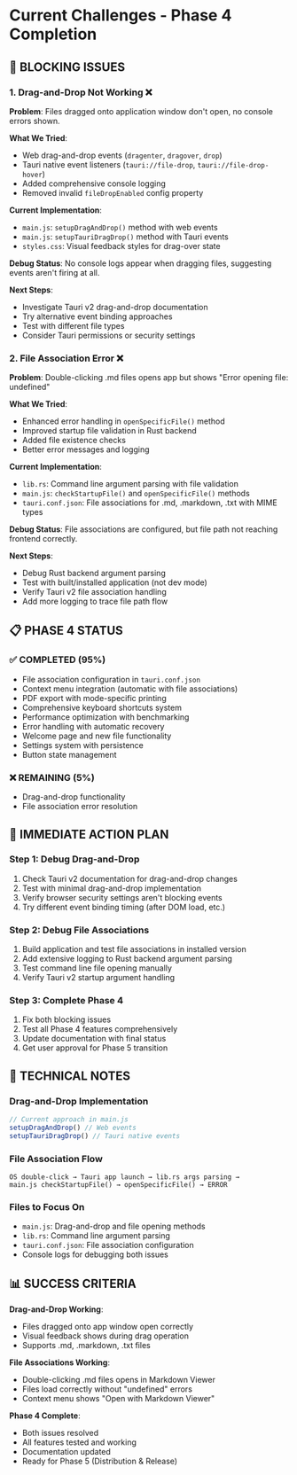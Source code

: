 # Current Challenges - Phase 4 Completion

## 🚨 BLOCKING ISSUES

### 1. Drag-and-Drop Not Working ❌

**Problem**: Files dragged onto application window don't open, no console errors shown.

**What We Tried**:
- Web drag-and-drop events (`dragenter`, `dragover`, `drop`)
- Tauri native event listeners (`tauri://file-drop`, `tauri://file-drop-hover`)
- Added comprehensive console logging
- Removed invalid `fileDropEnabled` config property

**Current Implementation**:
- `main.js`: `setupDragAndDrop()` method with web events
- `main.js`: `setupTauriDragDrop()` method with Tauri events
- `styles.css`: Visual feedback styles for drag-over state

**Debug Status**: No console logs appear when dragging files, suggesting events aren't firing at all.

**Next Steps**:
- Investigate Tauri v2 drag-and-drop documentation
- Try alternative event binding approaches
- Test with different file types
- Consider Tauri permissions or security settings

### 2. File Association Error ❌

**Problem**: Double-clicking .md files opens app but shows "Error opening file: undefined"

**What We Tried**:
- Enhanced error handling in `openSpecificFile()` method
- Improved startup file validation in Rust backend
- Added file existence checks
- Better error messages and logging

**Current Implementation**:
- `lib.rs`: Command line argument parsing with file validation
- `main.js`: `checkStartupFile()` and `openSpecificFile()` methods
- `tauri.conf.json`: File associations for .md, .markdown, .txt with MIME types

**Debug Status**: File associations are configured, but file path not reaching frontend correctly.

**Next Steps**:
- Debug Rust backend argument parsing
- Test with built/installed application (not dev mode)
- Verify Tauri v2 file association handling
- Add more logging to trace file path flow

## 📋 PHASE 4 STATUS

### ✅ COMPLETED (95%)
- File association configuration in `tauri.conf.json`
- Context menu integration (automatic with file associations)
- PDF export with mode-specific printing
- Comprehensive keyboard shortcuts system
- Performance optimization with benchmarking
- Error handling with automatic recovery
- Welcome page and new file functionality
- Settings system with persistence
- Button state management

### ❌ REMAINING (5%)
- Drag-and-drop functionality
- File association error resolution

## 🎯 IMMEDIATE ACTION PLAN

### Step 1: Debug Drag-and-Drop
1. Check Tauri v2 documentation for drag-and-drop changes
2. Test with minimal drag-and-drop implementation
3. Verify browser security settings aren't blocking events
4. Try different event binding timing (after DOM load, etc.)

### Step 2: Debug File Associations  
1. Build application and test file associations in installed version
2. Add extensive logging to Rust backend argument parsing
3. Test command line file opening manually
4. Verify Tauri v2 startup argument handling

### Step 3: Complete Phase 4
1. Fix both blocking issues
2. Test all Phase 4 features comprehensively
3. Update documentation with final status
4. Get user approval for Phase 5 transition

## 🔧 TECHNICAL NOTES

### Drag-and-Drop Implementation
```javascript
// Current approach in main.js
setupDragAndDrop() // Web events
setupTauriDragDrop() // Tauri native events
```

### File Association Flow
```
OS double-click → Tauri app launch → lib.rs args parsing → 
main.js checkStartupFile() → openSpecificFile() → ERROR
```

### Files to Focus On
- `main.js`: Drag-and-drop and file opening methods
- `lib.rs`: Command line argument parsing
- `tauri.conf.json`: File association configuration
- Console logs for debugging both issues

## 📊 SUCCESS CRITERIA

**Drag-and-Drop Working**:
- Files dragged onto app window open correctly
- Visual feedback shows during drag operation
- Supports .md, .markdown, .txt files

**File Associations Working**:
- Double-clicking .md files opens in Markdown Viewer
- Files load correctly without "undefined" errors
- Context menu shows "Open with Markdown Viewer"

**Phase 4 Complete**:
- Both issues resolved
- All features tested and working
- Documentation updated
- Ready for Phase 5 (Distribution & Release)